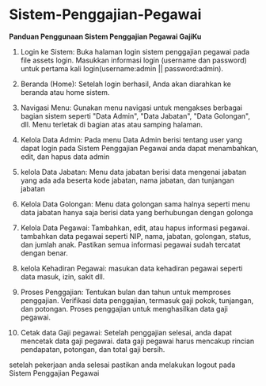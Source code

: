 # Sistem-Penggajian-Pegawai
**Panduan Penggunaan Sistem Penggajian Pegawai GajiKu**

1. Login ke Sistem:
Buka halaman login sistem penggajian pegawai pada file assets login.
Masukkan informasi login (username dan password) untuk pertama kali login(username:admin || password:admin).

2. Beranda (Home):
Setelah login berhasil, Anda akan diarahkan ke beranda atau home sistem.

3. Navigasi Menu:
Gunakan menu navigasi untuk mengakses berbagai bagian sistem seperti "Data Admin", "Data Jabatan", "Data Golongan", dll.
Menu terletak di bagian atas atau samping halaman.

4. Kelola Data Admin:
Pada menu Data Admin berisi tentang user yang dapat login pada Sistem Penggajian Pegawai
anda dapat menambahkan, edit, dan hapus data admin

5. kelola Data Jabatan:
Menu data jabatan berisi data mengenai jabatan yang ada ada beserta kode jabatan, nama jabatan, dan tunjangan jabatan

6. Kelola Data Golongan:
Menu data golongan sama halnya seperti menu data jabatan hanya saja berisi data yang berhubungan dengan golonga
7. Kelola Data Pegawai:
Tambahkan, edit, atau hapus informasi pegawai.
tambahkan data pegawai seperti NIP, nama, jabatan, golongan, status, dan jumlah anak.
Pastikan semua informasi pegawai sudah tercatat dengan benar.

8. kelola Kehadiran Pegawai:
masukan data kehadiran pegawai seperti data masuk, izin, sakit dll.

9. Proses Penggajian:
Tentukan bulan dan tahun untuk memproses penggajian.
Verifikasi data penggajian, termasuk gaji pokok, tunjangan, dan potongan.
Proses penggajian untuk menghasilkan data gaji pegawai.

10. Cetak data Gaji pegawai:
Setelah penggajian selesai, anda dapat mencetak data gaji pegawai.
data gaji pegawai harus mencakup rincian pendapatan, potongan, dan total gaji bersih.

setelah pekerjaan anda selesai pastikan anda melakukan logout pada Sistem Penggajian Pegawai